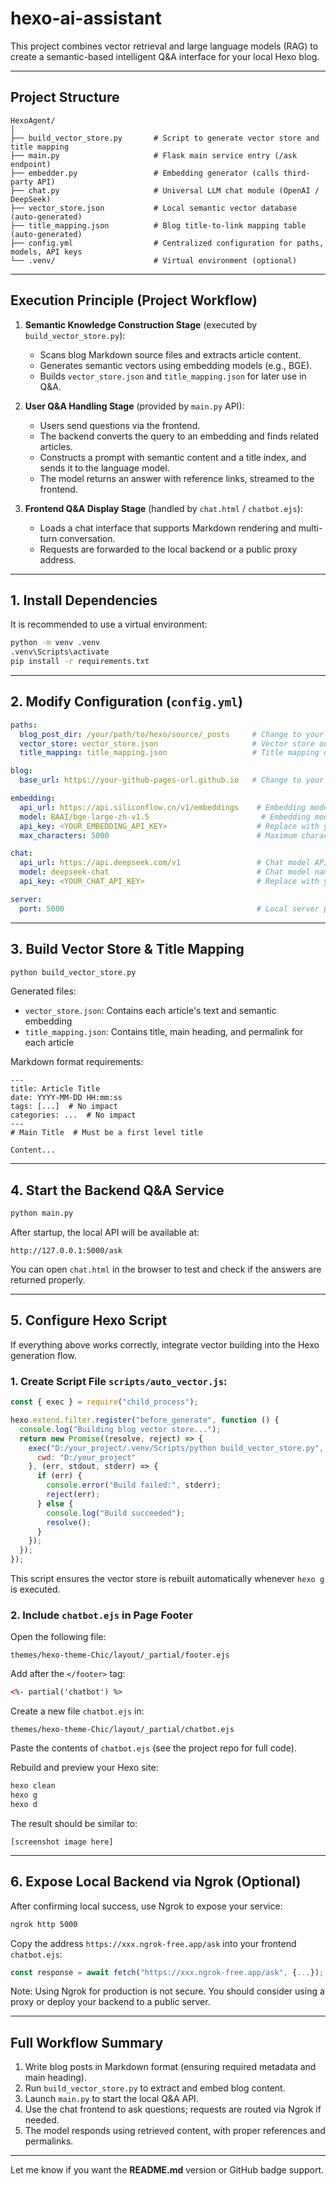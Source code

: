 # hexo-ai-assistant

This project combines vector retrieval and large language models (RAG) to create a semantic-based intelligent Q&A interface for your local Hexo blog.

---

## Project Structure

```
HexoAgent/
│
├── build_vector_store.py       # Script to generate vector store and title mapping
├── main.py                     # Flask main service entry (/ask endpoint)
├── embedder.py                 # Embedding generator (calls third-party API)
├── chat.py                     # Universal LLM chat module (OpenAI / DeepSeek)
├── vector_store.json           # Local semantic vector database (auto-generated)
├── title_mapping.json          # Blog title-to-link mapping table (auto-generated)
├── config.yml                  # Centralized configuration for paths, models, API keys
└── .venv/                      # Virtual environment (optional)
```

---

## Execution Principle (Project Workflow)

1. **Semantic Knowledge Construction Stage** (executed by `build_vector_store.py`):
   - Scans blog Markdown source files and extracts article content.
   - Generates semantic vectors using embedding models (e.g., BGE).
   - Builds `vector_store.json` and `title_mapping.json` for later use in Q&A.

2. **User Q&A Handling Stage** (provided by `main.py` API):
   - Users send questions via the frontend.
   - The backend converts the query to an embedding and finds related articles.
   - Constructs a prompt with semantic content and a title index, and sends it to the language model.
   - The model returns an answer with reference links, streamed to the frontend.

3. **Frontend Q&A Display Stage** (handled by `chat.html` / `chatbot.ejs`):
   - Loads a chat interface that supports Markdown rendering and multi-turn conversation.
   - Requests are forwarded to the local backend or a public proxy address.

---

## 1. Install Dependencies

It is recommended to use a virtual environment:

```bash
python -m venv .venv
.venv\Scripts\activate
pip install -r requirements.txt
```

---

## 2. Modify Configuration (`config.yml`)

```yaml
paths:
  blog_post_dir: /your/path/to/hexo/source/_posts     # Change to your blog Markdown path
  vector_store: vector_store.json                     # Vector store output path, use absolute if preferred
  title_mapping: title_mapping.json                   # Title mapping output path, use absolute if preferred

blog:
  base_url: https://your-github-pages-url.github.io   # Change to your blog base URL (no trailing slash)

embedding:
  api_url: https://api.siliconflow.cn/v1/embeddings    # Embedding model API
  model: BAAI/bge-large-zh-v1.5                         # Embedding model name
  api_key: <YOUR_EMBEDDING_API_KEY>                    # Replace with your embedding API key
  max_characters: 5000                                 # Maximum characters per article to embed

chat:
  api_url: https://api.deepseek.com/v1                 # Chat model API endpoint (can be OpenAI compatible)
  model: deepseek-chat                                 # Chat model name
  api_key: <YOUR_CHAT_API_KEY>                         # Replace with your LLM API key

server:
  port: 5000                                           # Local server port (default 5000)
```

---

## 3. Build Vector Store & Title Mapping

```bash
python build_vector_store.py
```

Generated files:

- `vector_store.json`: Contains each article's text and semantic embedding
- `title_mapping.json`: Contains title, main heading, and permalink for each article

Markdown format requirements:

```
---
title: Article Title
date: YYYY-MM-DD HH:mm:ss
tags: [...]  # No impact
categories: ...  # No impact
---
# Main Title  # Must be a first level title

Content...
```

---

## 4. Start the Backend Q&A Service

```bash
python main.py
```

After startup, the local API will be available at:

```
http://127.0.0.1:5000/ask
```

You can open `chat.html` in the browser to test and check if the answers are returned properly.

---

## 5. Configure Hexo Script

If everything above works correctly, integrate vector building into the Hexo generation flow.

### 1. Create Script File `scripts/auto_vector.js`:

```js
const { exec } = require("child_process");

hexo.extend.filter.register("before_generate", function () {
  console.log("Building blog vector store...");
  return new Promise((resolve, reject) => {
    exec("D:/your_project/.venv/Scripts/python build_vector_store.py", {
      cwd: "D:/your_project"
    }, (err, stdout, stderr) => {
      if (err) {
        console.error("Build failed:", stderr);
        reject(err);
      } else {
        console.log("Build succeeded");
        resolve();
      }
    });
  });
});
```

This script ensures the vector store is rebuilt automatically whenever `hexo g` is executed.

### 2. Include `chatbot.ejs` in Page Footer

Open the following file:

```
themes/hexo-theme-Chic/layout/_partial/footer.ejs
```

Add after the `</footer>` tag:

```html
<%- partial('chatbot') %>
```

Create a new file `chatbot.ejs` in:

```
themes/hexo-theme-Chic/layout/_partial/chatbot.ejs
```

Paste the contents of `chatbot.ejs` (see the project repo for full code).

Rebuild and preview your Hexo site:

```bash
hexo clean
hexo g
hexo d
```

The result should be similar to:

```
[screenshot image here]
```

---

## 6. Expose Local Backend via Ngrok (Optional)

After confirming local success, use Ngrok to expose your service:

```bash
ngrok http 5000
```

Copy the address `https://xxx.ngrok-free.app/ask` into your frontend `chatbot.ejs`:

```js
const response = await fetch("https://xxx.ngrok-free.app/ask", {...});
```

Note: Using Ngrok for production is not secure. You should consider using a proxy or deploy your backend to a public server.

---

## Full Workflow Summary

1. Write blog posts in Markdown format (ensuring required metadata and main heading).
2. Run `build_vector_store.py` to extract and embed blog content.
3. Launch `main.py` to start the local Q&A API.
4. Use the chat frontend to ask questions; requests are routed via Ngrok if needed.
5. The model responds using retrieved content, with proper references and permalinks.

---

Let me know if you want the **README.md** version or GitHub badge support.
